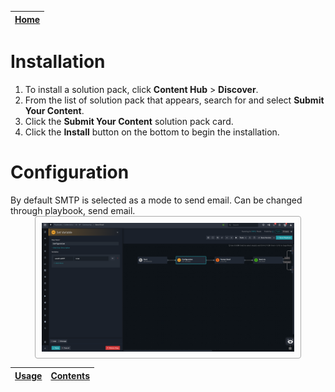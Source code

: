 | [Home](../README.md) |
|----------------------|
# Installation

1. To install a solution pack, click **Content Hub** > **Discover**.   
2. From the list of solution pack that appears, search for and select **Submit Your Content**.    
3. Click the **Submit Your Content** solution pack card.   
4. Click the **Install** button on the bottom to begin the installation.

# Configuration

By default SMTP is selected as a mode to send email. Can be changed through playbook, send email.
<img src="./res/configuration.png" alt="Access Control" style="border: 1px solid #A9A9A9; border-radius: 4px; padding: 10px; display: block; margin-left: auto; margin-right: auto; width: 80%">

| [Usage](./usage.md) | [Contents](./contents.md) |
|---------------------|---------------------------|